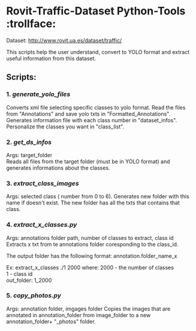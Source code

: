 # Rovit-Traffic-Dataset Python-Tools :trollface:

Dataset: http://www.rovit.ua.es/dataset/traffic/

This scripts help the user understand, convert to YOLO format and extract useful information from this dataset.

## Scripts:
### 1. ***generate_yolo_files***
 
  Converts xml file selecting specific classes to yolo format.
  Read the files from "Annotations" and save yolo txts in "Formatted_Annotations".
  Generates information file with each class number in "dataset_infos".
  Personalize the classes you want in "class_list".

### 2. ***get_ds_infos***

  Args: target_folder  
  Reads all files from the target folder (must be in YOLO format) and generates informations about the classes.

### 3. ***extract_class_images***

  Args: selected class ( number from 0 to 6).
  Generates new folder with this name if doesn't exist.
  The new folder has all the txts that contains that class.

### 4. ***extract_x_classes.py***

  Args: annotations folder path, number of classes to extract, class id
  Extracts x txt from te annotations folder coresponding to the class_id.

  The output folder has the following format: annotation.folder_name_x

  Ex: extract_x_classes ./1 2000 
  where:   2000 - the number of classes   
  1 - class id  
  out_folder: 1_2000 

### 5. ***copy_photos.py***
  Args: annotation folder, imgages folder
  Copies the images that are annotated in annotation_folder from image_folder to a new annotation_folder+ "_photos" folder.





